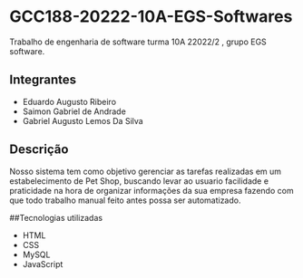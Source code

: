 # GCC188-20222-10A-EGS-Softwares
Trabalho de engenharia de software turma 10A 22022/2 , grupo EGS software.

## Integrantes

- Eduardo Augusto Ribeiro
- Saimon Gabriel de Andrade
- Gabriel Augusto Lemos Da Silva

## Descrição

Nosso sistema tem como objetivo gerenciar as tarefas realizadas em um estabelecimento de Pet Shop, buscando levar ao usuario facilidade e praticidade na hora de organizar informações da sua empresa fazendo com que todo trabalho manual feito antes possa ser automatizado. 

##Tecnologias utilizadas

+ HTML
+ CSS
+ MySQL
+ JavaScript

